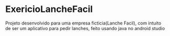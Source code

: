 # ExericioLancheFacil
Projeto desenvolvido para uma empresa ficticia(Lanche Facil), com intuito de ser um aplicativo para pedir lanches, feito usando java no android studio
